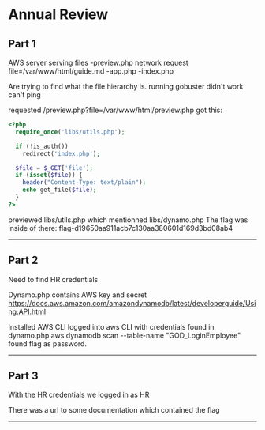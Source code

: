 # Annual Review

## Part 1 
AWS server
serving files
  -preview.php
    network request file=/var/www/html/guide.md
  -app.php
  -index.php

Are trying to find what the file hierarchy is.
running gobuster didn't work can't ping

requested /preview.php?file=/var/www/html/preview.php got this:
```php
<?php
  require_once('libs/utils.php');

  if (!is_auth())
    redirect('index.php');

  $file = $_GET['file'];
  if (isset($file)) {
    header("Content-Type: text/plain");
    echo get_file($file);
  }
?>
```
previewed libs/utils.php which mentionned libs/dynamo.php
The flag was inside of there: flag-d19650aa911acb7c130aa380601d169d3bd08ab4

---

## Part 2 
Need to find HR credentials

Dynamo.php contains AWS key and secret
https://docs.aws.amazon.com/amazondynamodb/latest/developerguide/Using.API.html 

Installed AWS CLI
logged into aws CLI with credentials found in dynamo.php
aws dynamodb scan --table-name "GOD_LoginEmployee"
found flag as password.

---

## Part 3

With the HR credentials we logged in as HR

There was a url to some documentation which contained the flag

---